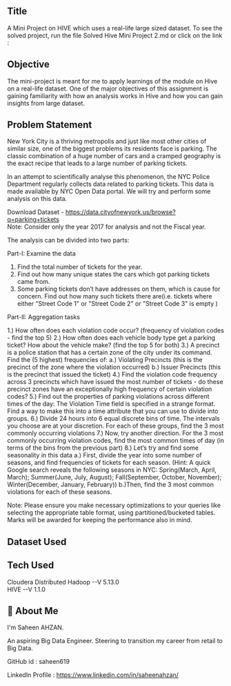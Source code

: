 
## Title

A Mini Project on HIVE which uses a real-life large sized dataset. To see the solved project, run the file Solved Hive Mini Project 2.md or click on the link : 


## Objective

The mini-project is meant for me to apply learnings of the module on Hive on a real-life dataset.
One of the major objectives of this assignment is gaining familiarity with how an analysis works in Hive and how you can gain insights from large dataset.

## Problem Statement

New York City is a thriving metropolis and just like most other cities of similar size, one of the biggest problems its residents face is parking. The classic combination of a huge number of cars and a cramped geography is the exact recipe that leads to a large number of parking tickets.
 
In an attempt to scientifically analyse this phenomenon, the NYC Police Department regularly collects data related to parking tickets. This data is made available by NYC Open Data portal. We will try and perform some analysis on this data.

Download Dataset - https://data.cityofnewyork.us/browse?q=parking+tickets      
Note: Consider only the year 2017 for analysis and not the Fiscal year.

The analysis can be divided into two parts:
 
Part-I: Examine the data

1. Find the total number of tickets for the year.
2. Find out how many unique states the cars which got parking tickets came from.
3. Some parking tickets don’t have addresses on them, which is cause for concern. Find out how many such tickets there are(i.e. tickets where either "Street Code 1" or "Street Code 2" or "Street Code 3" is empty )

Part-II: Aggregation tasks

1.) How often does each violation code occur? (frequency of violation codes - find the top 5)
2.) How often does each vehicle body type get a parking ticket? How about the vehicle make? (find the top 5 for both)
3.) A precinct is a police station that has a certain zone of the city under its command. Find the (5 highest) frequencies of:
      a.) Violating Precincts (this is the precinct of the zone where the violation occurred)
      b.) Issuer Precincts (this is the precinct that issued the ticket)
4.) Find the violation code frequency across 3 precincts which have issued the most number of tickets - do these precinct zones have an exceptionally high frequency of certain violation codes?
5.) Find out the properties of parking violations across different times of the day: The Violation Time field is specified in a strange format. Find a way to make this into a time attribute that you can use to divide into groups.
6.) Divide 24 hours into 6 equal discrete bins of time. The intervals you choose are at your discretion. For each of these groups, find the 3 most commonly occurring violations
7.) Now, try another direction. For the 3 most commonly occurring violation codes, find the most common times of day (in terms of the bins from the previous part)
8.) Let’s try and find some seasonality in this data
      a.) First, divide the year into some number of seasons, and find frequencies of tickets for each season. (Hint: A quick Google search reveals the following seasons in NYC: Spring(March, April, March); Summer(June, July, August); Fall(September, October, November); Winter(December, January, February))
      b.)Then, find the 3 most common violations for each of these seasons.

Note: Please ensure you make necessary optimizations to your queries like selecting the appropriate table format, using partitioned/bucketed tables. Marks will be awarded for keeping the performance also in mind.

## Dataset Used


## Tech Used

Cloudera Distributed Hadoop --V 5.13.0       
HIVE --V 1.1.0

## 🚀 About Me
I'm Saheen AHZAN. 

An aspiring Big Data Engineer. Steering to transition my career from retail to Big Data.

GitHub id : saheen619

LinkedIn Profile : https://www.linkedin.com/in/saheenahzan/
